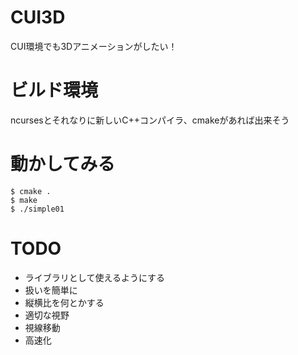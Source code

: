 CUI3D
====

CUI環境でも3Dアニメーションがしたい！

# ビルド環境

ncursesとそれなりに新しいC++コンパイラ、cmakeがあれば出来そう

# 動かしてみる

```
$ cmake .
$ make
$ ./simple01
```

# TODO

- ライブラリとして使えるようにする
- 扱いを簡単に
- 縦横比を何とかする
- 適切な視野
- 視線移動
- 高速化
